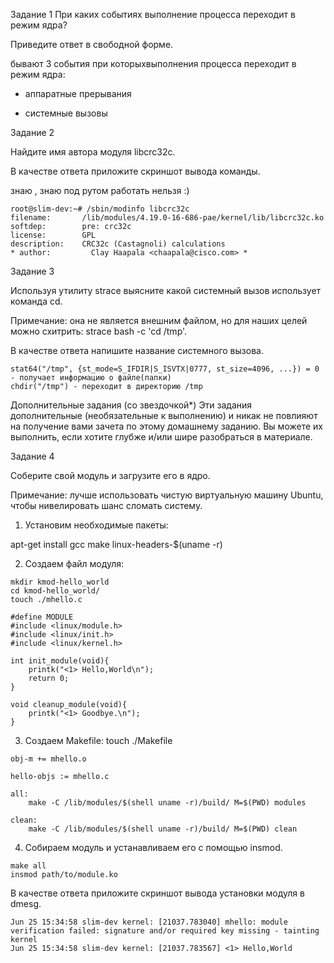 
Задание 1
При каких событиях выполнение процесса переходит в режим ядра?

Приведите ответ в свободной форме.

бывают 3 события при которыхвыполнения процесса переходит в режим ядра:

- аппаратные прерывания

- системные вызовы


Задание 2

Найдите имя автора модуля libcrc32c.

В качестве ответа приложите скриншот вывода команды.

знаю , знаю под рутом работать нельзя :)

```
root@slim-dev:~# /sbin/modinfo libcrc32c
filename:       /lib/modules/4.19.0-16-686-pae/kernel/lib/libcrc32c.ko
softdep:        pre: crc32c
license:        GPL
description:    CRC32c (Castagnoli) calculations
* author:         Clay Haapala <chaapala@cisco.com> *
```
Задание 3

Используя утилиту strace выясните какой системный вызов использует команда cd.

Примечание: она не является внешним файлом, но для наших целей можно схитрить: strace bash -c 'cd /tmp'.

В качестве ответа напишите название системного вызова.

```
stat64("/tmp", {st_mode=S_IFDIR|S_ISVTX|0777, st_size=4096, ...}) = 0 - получает информацию о файле(папки)
chdir("/tmp") - переходит в директорию /tmp
```

Дополнительные задания (со звездочкой*)
Эти задания дополнительные (необязательные к выполнению) и никак не повлияют на получение вами зачета по этому домашнему заданию. Вы можете их выполнить, если хотите глубже и/или шире разобраться в материале.

Задание 4

Соберите свой модуль и загрузите его в ядро.

Примечание: лучше использовать чистую виртуальную машину Ubuntu, чтобы нивелировать шанс сломать систему.

1) Установим необходимые пакеты:

apt-get install gcc make linux-headers-$(uname -r)

2) Создаем файл модуля:

```
mkdir kmod-hello_world
cd kmod-hello_world/
touch ./mhello.c
```

```
#define MODULE
#include <linux/module.h>
#include <linux/init.h>
#include <linux/kernel.h>

int init_module(void){
    printk("<1> Hello,World\n");
    return 0;
}

void cleanup_module(void){
    printk("<1> Goodbye.\n");
}
```
3) Создаем Makefile: touch ./Makefile

```
obj-m += mhello.o

hello-objs := mhello.c

all:
    make -C /lib/modules/$(shell uname -r)/build/ M=$(PWD) modules

clean:
    make -C /lib/modules/$(shell uname -r)/build/ M=$(PWD) clean
```

4) Собираем модуль и устанавливаем его с помощью insmod.

```
make all
insmod path/to/module.ko
```

В качестве ответа приложите скриншот вывода установки модуля в dmesg.

```
Jun 25 15:34:58 slim-dev kernel: [21037.783040] mhello: module verification failed: signature and/or required key missing - tainting kernel
Jun 25 15:34:58 slim-dev kernel: [21037.783567] <1> Hello,World
```
